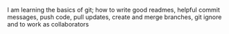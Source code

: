 I am learning the basics of git; how to write good readmes, helpful commit messages, push code, pull updates, create and merge branches, git ignore and to work as collaborators
